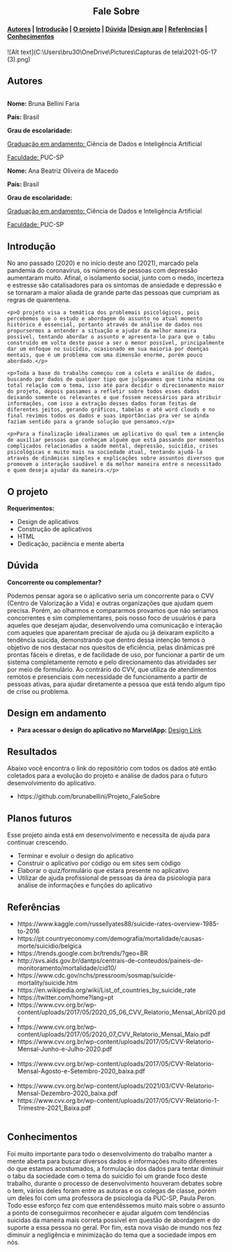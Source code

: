 <center><h2>Fale Sobre</h2></center>

<h4><a href="#about">Autores</a> | <a href="#introduction">Introdução</a> | <a href="#project">O projeto</a> | <a href="#duvidas">Dúvida</a> |<a href="#vd">Design app</a> | <a href="#reference">Referências</a> | <a href="#acknowledgement">Conhecimentos</a></h4>

![Alt text](C:\Users\bru30\OneDrive\Pictures\Capturas de tela\2021-05-17 (3).png)

<h2 id="about">Autores</h2>

<img src=""/>

<p>
	<p><strong>Nome: </strong>Bruna Bellini Faria</p> 
	<p><strong>País: </strong></h4>Brasil</p>
	<p><strong>Grau de escolaridade: </strong>
		<p>
			<p><u>Graduação em andamento: </u></strong>Ciência de Dados e Inteligência Artificial</p>
      			<p><u>Faculdade: </u></strong>PUC-SP</p>
		</p>
	</p>
</p>

<p>
	<p><strong>Nome: </strong>Ana Beatriz Oliveira de Macedo</p> 
	<p><strong>País: </strong></h4>Brasil</p>
	<p><strong>Grau de escolaridade:</strong>
		<p>
			<p><u>Graduação em andamento: </u></strong>Ciência de Dados e Inteligência Artificial</p>
      			<p><u>Faculdade: </u></strong>PUC-SP</p>
		</p>
	</p>
</p>

<h2 id="introduction">Introdução</h2>

<p>
	<p>No ano passado (2020) e no início deste ano (2021), marcado pela pandemia do coronavírus, os números de pessoas com depressão aumentaram muito. Afinal, o isolamento social, junto com o medo, incerteza e estresse são catalisadores para os sintomas de ansiedade e depressão e se tornaram a maior aliada de grande parte das pessoas que cumpriam as regras de quarentena.</p>
	
	<p>O projeto visa a temática dos problemais psicológicos, pois percebemos que o estudo e abordagem do assunto no atual momento histórico é essencial, portanto através de análise de dados nos propursermos a entender a situação e ajudar da melhor maneira possível, tentando abordar o assunto e apresenta-lo para que o tabu construído em volta deste passe a ser o menor possível, principalmente dar um enfoque no suicídio, ocasionado em sua maioria por doenças mentais, que é um problema com uma dimensão enorme, porém pouco abordado.</p>
	
	<p>Toda a base do trabalho começou com a coleta e análise de dados, buscando por dados de qualquer tipo que julgavamos que tinha mínima ou total relação com o tema, isso até para decidir o direcionamento maior do projeto, depois passamos a refletir sobre todos esses dados deixando somente os relevantes e que fossem necessários para atribuir informações, com isso a extração desses dados foram feitas de diferentes jeitos, gerando gráficos, tabelas e até word clouds e no final revimos todos os dados e suas importâncias pra ver se ainda faziam sentido para a grande solução que pensamos.</p>
	
	<p>Para a finalização idealizamos um aplicativo do qual tem a intenção de auxiliar pessoas que conheçam alguém que está passando por momentos complicados relacionados a saúde mental, depressão, suicídio, crises psicológicas e muito mais na sociedade atual, tentando ajudá-la através de dinâmicas simples e explicações sobre assuntos diversos que promovem a interação saudável e da melhor maneira entre o necessitado e quem deseja ajudar da maneira.</p>
	
</p>

<h2 id="project">O projeto</h2>

<strong>Requerimentos:</strong>
<p>
	<ul>
		<li>Design de aplicativos</li>
		<li>Construção de aplicativos</li>
		<li>HTML</li>
		<li>Dedicação, paciência e mente aberta</li>
	</ul>
</p>

<h2 id="duvidas">Dúvida</h2>

<strong>Concorrente ou complementar? </strong>
<p>
	Podemos pensar agora se o aplicativo seria um concorrente para o CVV (Centro de Valorização a Vida) e outras organizações que ajudam quem precisa. Porém, ao olharmos e compararmos provamos que não seriamos concorrentes e sim complementares, pois nosso foco de usuários é para aqueles que desejam ajudar, desenvolvendo uma comunicação e interação com aqueles que aparentam precisar de ajuda ou já deixaram explícito a tendência suicida, demonstrando que dentro dessa intenção temos o objetivo de nos destacar nos quesitos de eficiência, pelas dinâmicas pré prontas fáceis e diretas, e de facilidade de uso, por funcionar a partir de um sistema completamente remoto e pelo direcionamento das atividades ser por meio de formulário. Ao contrário do CVV, que utiliza de atendimentos remotos e presenciais com necessidade de funcionamento a partir de pessoas ativas, para ajudar diretamente a pessoa que está tendo algum tipo de crise ou problema.
</p>

<h2 id="vd">Design em andamento</h2>
<ul>
	<li><strong>Para acessar o design do aplicativo no MarvelApp: </strong><a href="https://marvelapp.com/prototype/5agdbgb">Design Link</a></li>
</ul>

<h2>Resultados</h2>

Abaixo você encontra o link do repositório com todos os dados até entâo coletados para a evolução do projeto e análise de dados para o futuro desenvolvimento do aplicativo.

<ul>
	<li>https://github.com/brunabellini/Projeto_FaleSobre</li>
</ul>

<h2>Planos futuros</h2>
<p>Esse projeto ainda está em desenvolvimento e necessita de ajuda para continuar crescendo.</p>

<ul>
	<li>Terminar e evoluir o design do aplicativo</li>
	<li>Construir o aplicativo por código ou em sites sem código</li>
	<li>Elaborar o quiz/formulário que estara presente no aplicativo</li>
	<li>Utilizar de ajuda profissional de pessoas da área da psicologia para análise de informações e funções do aplicativo</li>
</ul>

<h2 id="reference">Referências</h2>

<ul>
	<li>https://www.kaggle.com/russellyates88/suicide-rates-overview-1985-to-2016</li>
	<li>https://pt.countryeconomy.com/demografia/mortalidade/causas-morte/suicidio/belgica</li>
	<li>https://trends.google.com.br/trends/?geo=BR</li>
	<li>http://svs.aids.gov.br/dantps/centrais-de-conteudos/paineis-de-monitoramento/mortalidade/cid10/</li>
  	<li>https://www.cdc.gov/nchs/pressroom/sosmap/suicide-mortality/suicide.htm</li>
 	<li>https://en.wikipedia.org/wiki/List_of_countries_by_suicide_rate</li>
 	<li>https://twitter.com/home?lang=pt</li>
  	<li>https://www.cvv.org.br/wp-content/uploads/2017/05/2020_05_06_CVV_Relatorio_Mensal_Abril20.pdf</li>
  	<li>https://www.cvv.org.br/wp-content/uploads/2017/05/2020_07_CVV_Relatorio_Mensal_Maio.pdf</li>
 	<li>https://www.cvv.org.br/wp-content/uploads/2017/05/CVV-Relatorio-Mensal-Junho-e-Julho-2020.pdf</li> 
	<li>https://www.cvv.org.br/wp-content/uploads/2017/05/CVV-Relatorio-Mensal-Agosto-e-Setembro-2020_baixa.pdf</li> 
 	<li>https://www.cvv.org.br/wp-content/uploads/2021/03/CVV-Relatorio-Mensal-Dezembro-2020_baixa.pdf</li>
 	<li>https://www.cvv.org.br/wp-content/uploads/2017/05/CVV-Relatorio-1-Trimestre-2021_Baixa.pdf</li> 
</ul>


<h2 id="acknowledgement">Conhecimentos</h2>

<p>
	Foi muito importante para todo o desenvolvimento do trabalho manter a mente aberta para buscar diversos dados e informações muito diferentes do que estamos acostumados, a formulação dos dados para tentar diminuir o tabu da sociedade com o tema do suicídio foi um grande foco deste trabalho, durante o processo de desenvolvimento houveram debates sobre o tem, vários deles foram entre as autoras e os colegas de classe, porém um deles foi com uma professora de psicologia da PUC-SP, Paula Peron. Todo esse esforço fez com que entendêssemos muito mais sobre o assunto a ponto de conseguirmos reconhecer e ajudar alguém com tendências suicidas da maneira mais correta possível em questão de abordagem e do suporte a essa pessoa no geral. Por fim, esta nova visão de mundo nos fez diminuir a negligência e minimização do tema que a sociedade impos em nós.
</p>

<img src="" />

